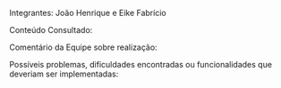 Integrantes:
João Henrique e Eike Fabrício

Conteúdo Consultado:

Comentário da Equipe sobre realização:

Possíveis problemas, dificuldades encontradas ou funcionalidades que deveriam ser implementadas:
